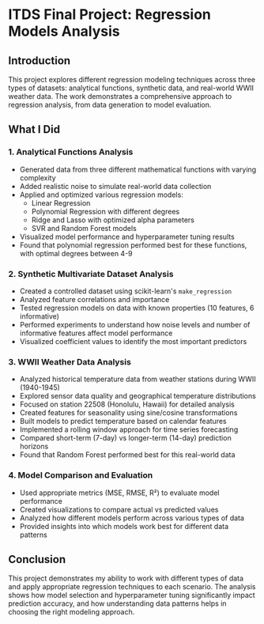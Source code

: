 # ITDS Final Project: Regression Models Analysis

## Introduction

This project explores different regression modeling techniques across three types of datasets: analytical functions, synthetic data, and real-world WWII weather data. The work demonstrates a comprehensive approach to regression analysis, from data generation to model evaluation.

## What I Did

### 1. **Analytical Functions Analysis**
- Generated data from three different mathematical functions with varying complexity
- Added realistic noise to simulate real-world data collection
- Applied and optimized various regression models:
  - Linear Regression
  - Polynomial Regression with different degrees
  - Ridge and Lasso with optimized alpha parameters
  - SVR and Random Forest models
- Visualized model performance and hyperparameter tuning results
- Found that polynomial regression performed best for these functions, with optimal degrees between 4-9

### 2. **Synthetic Multivariate Dataset Analysis**
- Created a controlled dataset using scikit-learn's `make_regression`
- Analyzed feature correlations and importance
- Tested regression models on data with known properties (10 features, 6 informative)
- Performed experiments to understand how noise levels and number of informative features affect model performance
- Visualized coefficient values to identify the most important predictors

### 3. **WWII Weather Data Analysis**
- Analyzed historical temperature data from weather stations during WWII (1940-1945)
- Explored sensor data quality and geographical temperature distributions
- Focused on station 22508 (Honolulu, Hawaii) for detailed analysis
- Created features for seasonality using sine/cosine transformations
- Built models to predict temperature based on calendar features
- Implemented a rolling window approach for time series forecasting
- Compared short-term (7-day) vs longer-term (14-day) prediction horizons
- Found that Random Forest performed best for this real-world data

### 4. **Model Comparison and Evaluation**
- Used appropriate metrics (MSE, RMSE, R²) to evaluate model performance
- Created visualizations to compare actual vs predicted values
- Analyzed how different models perform across various types of data
- Provided insights into which models work best for different data patterns

## Conclusion

This project demonstrates my ability to work with different types of data and apply appropriate regression techniques to each scenario. The analysis shows how model selection and hyperparameter tuning significantly impact prediction accuracy, and how understanding data patterns helps in choosing the right modeling approach.